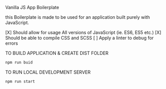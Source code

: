 Vanilla JS App Boilerplate 

this Boilerplate is made to be used for an application built purely with JavaScript.

[X] Should allow for usage All versions of JavaScript (ie. ES6, ES5 etc.)
[X] Should be able to compile CSS and SCSS
[ ] Apply a linter to debug for errors

TO BUILD APPLICATION & CREATE DIST FOLDER
```bash
npm run buid
```

TO RUN LOCAL DEVELOPMENT SERVER
```bash
npm run start
```
